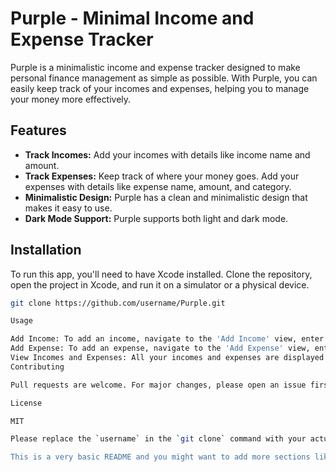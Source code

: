 # Purple - Minimal Income and Expense Tracker

Purple is a minimalistic income and expense tracker designed to make personal finance management as simple as possible. With Purple, you can easily keep track of your incomes and expenses, helping you to manage your money more effectively.

## Features

- **Track Incomes:** Add your incomes with details like income name and amount.
- **Track Expenses:** Keep track of where your money goes. Add your expenses with details like expense name, amount, and category.
- **Minimalistic Design:** Purple has a clean and minimalistic design that makes it easy to use.
- **Dark Mode Support:** Purple supports both light and dark mode.

## Installation

To run this app, you'll need to have Xcode installed. Clone the repository, open the project in Xcode, and run it on a simulator or a physical device.

```bash
git clone https://github.com/username/Purple.git

Usage

Add Income: To add an income, navigate to the 'Add Income' view, enter the income name and amount, and tap 'Add Income'.
Add Expense: To add an expense, navigate to the 'Add Expense' view, enter the expense name, amount, and category, and tap 'Add Expense'.
View Incomes and Expenses: All your incomes and expenses are displayed in a list on the home screen. You can see the details of each income and expense by tapping on them.
Contributing

Pull requests are welcome. For major changes, please open an issue first to discuss what you would like to change.

License

MIT

Please replace the `username` in the `git clone` command with your actual GitHub username. Also, you might want to replace the `https://choosealicense.com/licenses/mit/` URL with the actual URL of your project's license.

This is a very basic README and you might want to add more sections like 'Built With', 'App Screenshots', 'Author', etc. depending on your needs.
